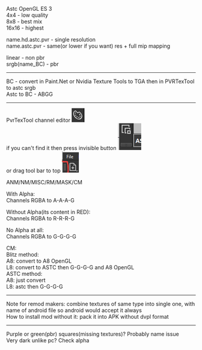 Astc OpenGL ES 3  
4x4 - low quality  
8x8 - best mix  
16x16 - highest  

name.hd.astc.pvr - single resolution  
name.astc.pvr - same(or lower if you want) res + full mip mapping  

linear - non pbr  
srgb(name_BC) - pbr  

-----------------------------  

BC - convert in Paint.Net or Nvidia Texture Tools to TGA then in PVRTexTool to astc srgb  
Astc to BC - ABGG  

-----------------------------  

PvrTexTool channel editor ![image](images/channel_editor.png)  
if you can't find it then press invisible button ![image](images/scroll_invisible_button.png)  
or drag tool bar to top ![image](images/drag_button.png)  

ANM/NM/MISC/RM/MASK/CM  

With Alpha:  
Channels RGBA to A-A-A-G  

Without Alpha(its content in RED):  
Channels RGBA to R-R-R-G  

No Alpha at all:  
Channels RGBA to G-G-G-G

CM:  
Blitz method:  
A8: convert to A8 OpenGL  
L8: convert to ASTC then G-G-G-G and A8 OpenGL  
ASTC method:  
A8: just convert  
L8: astc then G-G-G-G  

-----------------------------

Note for remod makers: combine textures of same type into single one, with name of android file so android would accept it always  
How to install mod without it: pack it into APK without dvpl format

-----------------------------

Purple or green(pbr) squares(missing textures)? Probably name issue  
Very dark unlike pc? Check alpha  
